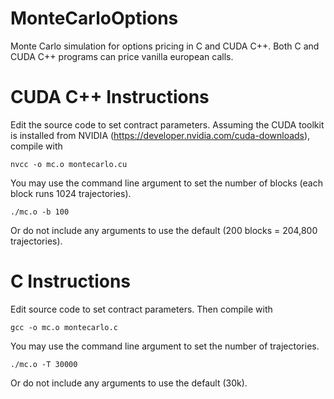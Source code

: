 # MonteCarloOptions
Monte Carlo simulation for options pricing in C and CUDA C++.
Both C and CUDA C++ programs can price vanilla european calls.

# CUDA C++ Instructions
Edit the source code to set contract parameters. Assuming the CUDA toolkit is installed from NVIDIA
(https://developer.nvidia.com/cuda-downloads), compile with

    nvcc -o mc.o montecarlo.cu
    
You may use the command line argument to set the number of blocks (each block runs 1024 trajectories).

    ./mc.o -b 100

Or do not include any arguments to use the default (200 blocks = 204,800 trajectories).

# C Instructions
Edit source code to set contract parameters. Then compile with

    gcc -o mc.o montecarlo.c
    
You may use the command line argument to set the number of trajectories.

    ./mc.o -T 30000
    
Or do not include any arguments to use the default (30k).
